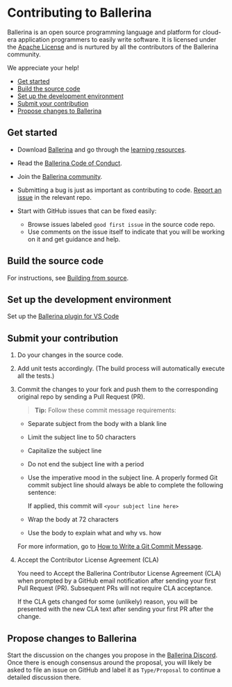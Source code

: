 # Contributing to Ballerina

Ballerina is an open source programming language and platform for cloud-era application programmers to easily write software. It is licensed under the [Apache License](https://www.apache.org/licenses/LICENSE-2.0) and is nurtured by all the contributors of the Ballerina community.

We appreciate your help!

- [Get started](#get-started)
- [Build the source code](#build-the-source-code)
- [Set up the development environment](#set-up-the-development-environment)
- [Submit your contribution](#submit-your-contribution)
- [Propose changes to Ballerina](#propose-changes-to-ballerina)

## Get started

- Download [Ballerina](https://ballerina.io/downloads/) and go through the [learning resources](https://ballerina.io/learn/).
- Read the <a href="https://ballerina.io/code-of-conduct">Ballerina Code of Conduct</a>.

- Join the [Ballerina community](https://ballerina.io/community/).

- Submitting a bug is just as important as contributing to code. [Report an issue](https://github.com/ballerina-platform/ballerina-lang/blob/master/README.md#report-issues-and-security-flaws) in the relevant repo.

-  Start with GitHub issues that can be fixed easily:
    - Browse issues labeled `good first issue` in the source code repo.
    - Use comments on the issue itself to indicate that you will be working on it and get guidance and help.

## Build the source code 

For instructions, see <a href="https://github.com/ballerina-platform/ballerina-distribution/blob/master/docs/build-ballerina-from-source.md">Building from source</a>.

## Set up the development environment

Set up the [Ballerina plugin for VS Code](https://marketplace.visualstudio.com/items?itemName=WSO2.ballerina)

## Submit your contribution

1. Do your changes in the source code.
2. Add unit tests accordingly. (The build process will automatically execute all the tests.)
3. Commit the changes to your fork and push them to the corresponding original repo by sending a Pull Request (PR). 

    >**Tip:** Follow these commit message requirements:

    - Separate subject from the body with a blank line
    - Limit the subject line to 50 characters
    - Capitalize the subject line
    - Do not end the subject line with a period
    - Use the imperative mood in the subject line. A properly formed Git commit subject line should always be able to complete the following sentence:

      If applied, this commit will `<your subject line here>`
    - Wrap the body at 72 characters
    - Use the body to explain what and why vs. how

    For more information, go to [How to Write a Git Commit Message](https://chris.beams.io/posts/git-commit/).
4. Accept the Contributor License Agreement (CLA)
    
    You need to Accept the Ballerina Contributor License Agreement (CLA) when prompted by a GitHub email notification after sending your first Pull Request (PR). Subsequent PRs will not require CLA acceptance.

    If the CLA gets changed for some (unlikely) reason, you will be presented with the new CLA text after sending your first PR after the change.

## Propose changes to Ballerina

Start the discussion on the changes you propose in the [Ballerina Discord](https://discord.com/invite/wAJYFbMrG2). Once there is enough consensus around the proposal, you will likely be asked to file an issue on GitHub and label it as `Type/Proposal` to continue a detailed discussion there.
